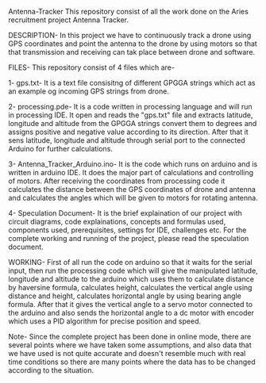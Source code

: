 Antenna-Tracker
This repository consist of all the work done on the Aries recruitment project Antenna Tracker.

DESCRIPTION- In this project we have to continuously track a drone using GPS coordinates and point the antenna to the drone by using motors so that that transmission and receiving can tak place between drone and software.

FILES- This repository consist of 4 files which are-

1- gps.txt- It is a text file consisitng of different GPGGA strings which act as an example og incoming GPS strings from drone.

2- processing.pde- It is a code written in processing language and will run in processing IDE. It open and reads the "gps.txt" file and extracts latitude, longitude and altitude from the GPGGA strings convert them to degrees and assigns positive and negative value according to its direction. After that it sens latitude, longitude and altitude through serial port to the connected Arduino for further calculations.

3- Antenna_Tracker_Arduino.ino- It is the code which runs on arduino and is written in arduino IDE. It does the major part of calculations and controlling of motors. After receiving the coordinates from processing code it calculates the distance between the GPS coordinates of drone and antenna and calculates the angles which will be given to motors for rotating antenna.

4- Speculation Document- It is the brief explaination of our project with circuit diagrams, code explainations, concepts and formulas used, components used, prerequisites, settings for IDE, challenges etc. For the complete working and running of the project, please read the speculation document.

WORKING- First of all run the code on arduino so that it waits for the serial input, then run the processing code which will give the manipulated latitude, longitude and altitude to the arduino which uses them to calculate distance by haversine formula, calculates height, calculates the vertical angle using distance and height, calculates horizontal angle by using bearing angle formula. After that it gives the vertical angle to a servo motor connected to the arduino and also sends the horizontal angle to a dc motor with encoder which uses a PID algorithm for precise position and speed.

Note- Since the complete project has been done in online mode, there are several points where we have taken some assumptions, and also data that we have used is not quite accurate and doesn't resemble much with real time conditions so there are many points where the data has to be changed according to the situation.